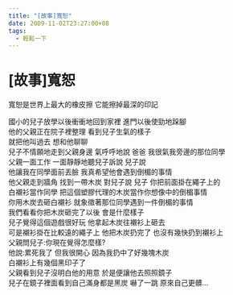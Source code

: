 ```yaml
---
title: "[故事]寬恕"
date: 2009-11-02T23:27:00+08
tags:
  - 輕鬆一下
---
```

# [故事]寬恕

寬恕是世界上最大的橡皮擦 它能擦掉最深的印記  
  
國小的兒子放學以後衝衝地回到家裡 進門以後使勁地跺腳  
他的父親正在院子裡整理 看到兒子生氣的樣子  
就把他叫過去 想和他聊聊  
兒子不情願地走到父親身邊 氣呼呼地說 爸爸 我很氣我旁邊的那位同學  
父親一面工作 一面靜靜地聽兒子訴說 兒子說  
他讓我在同學面前丟臉 我真希望他會遇到倒楣的事情  
他父親走到牆角 找到一帶木炭 對兒子說 兒子 你把前面掛在繩子上的  
白襯衫當作同學 把這個塑膠代理的木炭當作你想像中的倒楣事情  
你用木炭去砸白襯衫 就象徵著那位同學遇到一件倒楣的事情  
我們看看你把木炭砸完了以後 會是什麼樣子  
兒子覺得這個遊戲很好玩 他拿起木炭往襯衫上砸去  
可是襯衫掛在比較遠的繩子上 他把木炭扔完了 也沒有幾快扔到襯衫上  
父親問兒子:你現在覺得怎麼樣?  
他說:累死我了 但我很開心 因為我扔中了好幾塊木炭  
白襯衫上有幾個黑印子了  
父親看到兒子沒明白他的用意 於是便讓他去照照鏡子  
兒子在鏡子裡面看到自己滿身都是黑炭 嚇了一跳 原來自己更髒…